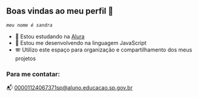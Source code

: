 ## Boas vindas ao meu perfil 🍂
*`meu nome é sandra`*

- 🌱 Estou estudando na [Alura](https://www.alura.com.br)
- 🎃 Estou me desenvolvendo na linguagem JavaScript
- 🪗 Utilizo este espaço para organização e compartilhamento dos meus projetos

### Para me contatar: 
📬 00001124067371sp@aluno.educacao.sp.gov.br 
